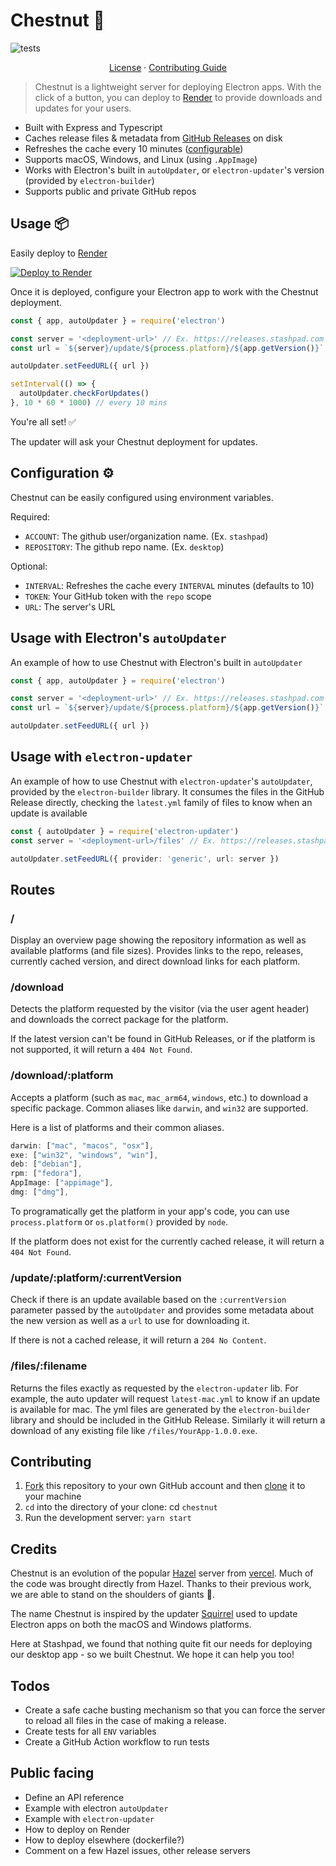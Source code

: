 # Chestnut 🌳

![tests](https://github.com/stashpad/chestnut/actions/workflows/test.yml/badge.svg)

<p align="center">
  <a href="https://github.com/stashpad/chestnut/blob/master/LICENSE">License</a> ·
  <a href="https://github.com/stashpad/chestnut/blob/master/CONTRIBUTING.md">Contributing Guide</a>
</p>

> Chestnut is a lightweight server for deploying Electron apps. With the click of a button, you can deploy to [Render](https://render.com) to provide downloads and updates for your users.

- Built with Express and Typescript
- Caches release files & metadata from [GitHub Releases](https://docs.github.com/en/repositories/releasing-projects-on-github/managing-releases-in-a-repository) on disk
- Refreshes the cache every 10 minutes ([configurable](https://github.com/stashpad/chestnut#congfiguration))
- Supports macOS, Windows, and Linux (using `.AppImage`)
- Works with Electron's built in `autoUpdater`, or `electron-updater`'s version (provided by `electron-builder`)
- Supports public and private GitHub repos

## Usage 📦

Easily deploy to [Render](https://render.com)

[![Deploy to Render](https://render.com/images/deploy-to-render-button.svg)](https://render.com/deploy?repo=https://github.com/stashpad/chestnut/tree/main)

Once it is deployed, configure your Electron app to work with the Chestnut deployment.

```ts
const { app, autoUpdater } = require('electron')

const server = '<deployment-url>' // Ex. https://releases.stashpad.com
const url = `${server}/update/${process.platform}/${app.getVersion()}`

autoUpdater.setFeedURL({ url })

setInterval(() => {
  autoUpdater.checkForUpdates()
}, 10 * 60 * 1000) // every 10 mins
```

You're all set! ✅

The updater will ask your Chestnut deployment for updates.

## Configuration ⚙️

Chestnut can be easily configured using environment variables.

Required:

- `ACCOUNT`: The github user/organization name. (Ex. `stashpad`)
- `REPOSITORY`: The github repo name. (Ex. `desktop`)

Optional:

- `INTERVAL`: Refreshes the cache every `INTERVAL` minutes (defaults to 10)
- `TOKEN`: Your GitHub token with the `repo` scope
- `URL`: The server's URL

## Usage with Electron's `autoUpdater`

An example of how to use Chestnut with Electron's built in `autoUpdater`

```ts
const { app, autoUpdater } = require('electron')

const server = '<deployment-url>' // Ex. https://releases.stashpad.com
const url = `${server}/update/${process.platform}/${app.getVersion()}`

autoUpdater.setFeedURL({ url })
```

## Usage with `electron-updater`

An example of how to use Chestnut with `electron-updater`'s `autoUpdater`, provided by the `electron-builder` library. It consumes the files in the GitHub Release directly, checking the `latest.yml` family of files to know when an update is available

```ts
const { autoUpdater } = require('electron-updater')
const server = '<deployment-url>/files' // Ex. https://releases.stashpad.com/files

autoUpdater.setFeedURL({ provider: 'generic', url: server })
```

## Routes

### /

Display an overview page showing the repository information as well as available platforms (and file sizes). Provides links to the repo, releases, currently cached version, and direct download links for each platform.

### /download

Detects the platform requested by the visitor (via the user agent header) and downloads the correct package for the platform.

If the latest version can't be found in GitHub Releases, or if the platform is not supported, it will return a `404 Not Found`.

### /download/:platform

Accepts a platform (such as `mac`, `mac_arm64`, `windows`, etc.) to download a specific package. Common aliases like `darwin`, and `win32` are supported.

Here is a list of platforms and their common aliases.

```ts
darwin: ["mac", "macos", "osx"],
exe: ["win32", "windows", "win"],
deb: ["debian"],
rpm: ["fedora"],
AppImage: ["appimage"],
dmg: ["dmg"],
```

To programatically get the platform in your app's code, you can use `process.platform` or `os.platform()` provided by `node`.

If the platform does not exist for the currently cached release, it will return a `404 Not Found`.

### /update/:platform/:currentVersion

Check if there is an update available based on the `:currentVersion` parameter passed by the `autoUpdater` and provides some metadata about the new version as well as a `url` to use for downloading it.

If there is not a cached release, it will return a `204 No Content`.

### /files/:filename

Returns the files exactly as requested by the `electron-updater` lib. For example, the auto updater will request `latest-mac.yml` to know if an update is available for mac. The yml files are generated by the `electron-builder` library and should be included in the GitHub Release. Similarly it will return a download of any existing file like `/files/YourApp-1.0.0.exe`.

## Contributing

1. [Fork](https://help.github.com/articles/fork-a-repo/) this repository to your own GitHub account and then [clone](https://help.github.com/articles/cloning-a-repository/) it to your machine
2. `cd` into the directory of your clone: cd `chestnut`
3. Run the development server: `yarn start`

## Credits

Chestnut is an evolution of the popular [Hazel](https://github.com/vercel/hazel) server from [vercel](https://vercel.com/). Much of the code was brought directly from Hazel. Thanks to their previous work, we are able to stand on the shoulders of giants 💪.

The name Chestnut is inspired by the updater [Squirrel](https://github.com/Squirrel) used to update Electron apps on both the macOS and Windows platforms.

Here at Stashpad, we found that nothing quite fit our needs for deploying our desktop app - so we built Chestnut. We hope it can help you too!

## Todos

- Create a safe cache busting mechanism so that you can force the server to reload all files in the case of making a release.
- Create tests for all `ENV` variables
- Create a GitHub Action workflow to run tests

## Public facing

- Define an API reference
- Example with electron `autoUpdater`
- Example with `electron-updater`
- How to deploy on Render
- How to deploy elsewhere (dockerfile?)
- Comment on a few Hazel issues, other release servers
